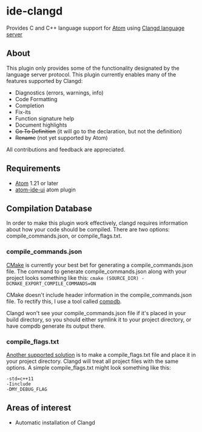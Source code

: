 # ide-clangd

Provides C and C++ language support for [Atom] using
[Clangd language server][Clangd]

## About

This plugin only provides some of the functionality designated by the language
server protocol. This plugin currently enables many of the features supported by
Clangd:
+ Diagnostics (errors, warnings, info)
+ Code Formatting
+ Completion
+ Fix-its
+ Function signature help
+ Document highlights
+ ~~Go To Definition~~ (it will go to the declaration, but not the definition)
+ ~~Rename~~ (not yet supported by Atom)

All contributions and feedback are appreciated.

## Requirements

+ [Atom] 1.21 or later
+ [atom-ide-ui] atom plugin

## Compilation Database

In order to make this plugin work effectively, clangd requires information about
how your code should be compiled. There are two options: compile_commands.json,
or compile_flags.txt.

### compile_commands.json

[CMake] is currently your best bet for generating a compile_commands.json file.
The command to generate compile_commands.json along with your project looks
something like this: `cmake (SOURCE_DIR) -DCMAKE_EXPORT_COMPILE_COMMANDS=ON`

CMake doesn't include header information in the compile_commands.json file. To
rectify this, I use a tool called [compdb].

Clangd won't see your compile_commands.json file if it's placed in your build
directory, so you should either symlink it to your project directory, or have
compdb generate its output there.

### compile_flags.txt

[Another supported solution][compile-flags] is to make a compile_flags.txt file
and place it in your project directory. Clangd will treat all project files with
the same options. A simple compile_flags.txt might look something like this:

```
-std=c++11
-Iinclude
-DMY_DEBUG_FLAG
```

## Areas of interest

+ Automatic installation of Clangd

[Atom]: http://atom.io/
[Clangd]: https://clang.llvm.org/extra/clangd.html
[CMake]: https://cmake.org
[compdb]: https://github.com/Sarcasm/compdb
[compile-flags]: https://clang.llvm.org/docs/JSONCompilationDatabase.html#alternatives
[langserver]: http://langserver.org
[prebuilt binaries]: http://releases.llvm.org/download.html
[atom-ide-ui]: https://atom.io/packages/atom-ide-ui
